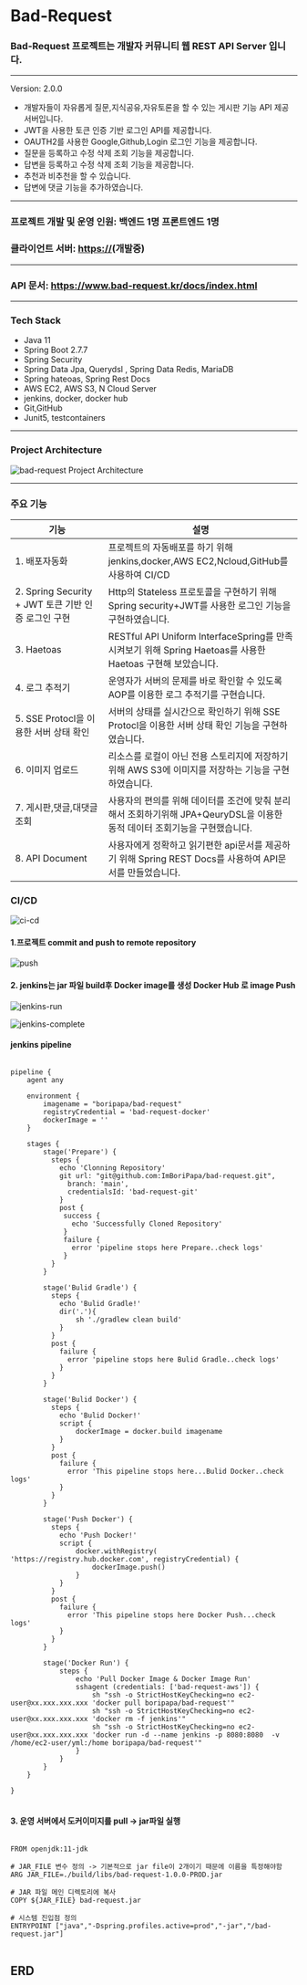 # Bad-Request

### Bad-Request 프로젝트는 개발자 커뮤니티 웹 REST API Server 입니다.

***
Version: 2.0.0

- 개발자들이 자유롭게 질문,지식공유,자유토론을 할 수 있는 게시판 기능 API 제공 서버입니다.
- JWT을 사용한 토큰 인증 기반 로그인 API를 제공합니다.
- OAUTH2를 사용한 Google,Github,Login 로그인 기능을 제공합니다.
- 질문을 등록하고 수정 삭제 조회 기능을 제공합니다.
- 답변을 등록하고 수정 삭제 조회 기능을 제공합니다.
- 추천과 비추천을 할 수 있습니다.
- 답변에 댓글 기능을 추가하였습니다.

----

### 프로젝트 개발 및 운영 인원: 백엔드 1명 프론트엔드 1명

### 클라이언트 서버: <https://>(개발중)

***

### API 문서: <https://www.bad-request.kr/docs/index.html>

***

### Tech Stack

- Java 11
- Spring Boot 2.7.7
- Spring Security
- Spring Data Jpa, Querydsl , Spring Data Redis, MariaDB
- Spring hateoas, Spring Rest Docs
- AWS EC2, AWS S3, N Cloud Server
- jenkins, docker, docker hub
- Git,GitHub
- Junit5, testcontainers

***

### Project Architecture

![bad-request Project Architecture](https://user-images.githubusercontent.com/98242564/219410077-ff6967bc-be5f-43e8-8f01-2a9b4e294586.png)

***

### 주요 기능

| 기능                                       | 설명                                                                                    |
|------------------------------------------|---------------------------------------------------------------------------------------|
| 1. 배포자동화                                 | 프로젝트의 자동배포를 하기 위해 jenkins,docker,AWS EC2,Ncloud,GitHub를 사용하여 CI/CD                    |
| 2. Spring Security + JWT 토큰 기반 인증 로그인 구현 | Http의 Stateless 프로토콜을 구현하기 위해 Spring security+JWT를 사용한 로그인 기능을 구현하였습니다.               |
| 3. Haetoas                               | RESTful API Uniform InterfaceSpring를 만족시켜보기 위해 Spring Haetoas를 사용한 Haetoas 구현해 보았습니다. |
| 4. 로그 추적기                                | 운영자가 서버의 문제를 바로 확인할 수 있도록 AOP를 이용한 로그 추적기를 구현습니다.                                     |
| 5. SSE Protocl을 이용한 서버 상태 확인             | 서버의 상태를 실시간으로 확인하기 위해 SSE Protocl을 이용한 서버 상태 확인 기능을 구현하였습니다.                          |
| 6. 이미지 업로드                               | 리소스를 로컬이 아닌 전용 스토리지에 저장하기 위해 AWS S3에 이미지를 저장하는 기능을 구현하였습니다.                           |
| 7. 게시판,댓글,대댓글 조회                         | 사용자의 편의를 위해 데이터를 조건에 맞춰 분리해서 조회하기위해 JPA+QeuryDSL을 이용한 동적 데이터 조회기능을 구현했습니다.            |
| 8. API Document                          | 사용자에게 정확하고 읽기편한 api문서를 제공하기 위해 Spring REST Docs를 사용하여 API문서를 만들었습니다.                  |

### CI/CD

![ci-cd](https://user-images.githubusercontent.com/98242564/218456353-d969a6bc-9ae0-4678-ab63-47aee338c61f.png)

#### 1.프로젝트 commit and push to remote repository

![push](https://user-images.githubusercontent.com/98242564/218466542-7dbfa9f6-9056-4b53-a246-2e1d57a15271.png)

#### 2. jenkins는 jar 파일 build후 Docker image를 생성 Docker Hub 로  image Push

![jenkins-run](https://user-images.githubusercontent.com/98242564/218466672-2269e228-bbd4-4fb2-b880-6badde47cd97.png)

![jenkins-complete](https://user-images.githubusercontent.com/98242564/218466689-7a25727e-f703-4ce6-b34b-62eefc85d8fd.png)

#### jenkins pipeline

<pre>
<code>
pipeline {
    agent any

    environment {
        imagename = "boripapa/bad-request"
        registryCredential = 'bad-request-docker'
        dockerImage = ''
    }

    stages {
        stage('Prepare') {
          steps {
            echo 'Clonning Repository'
            git url: "git@github.com:ImBoriPapa/bad-request.git",
              branch: 'main',
              credentialsId: 'bad-request-git'
            }
            post {
             success { 
               echo 'Successfully Cloned Repository'
             }
           	 failure {
               error 'pipeline stops here Prepare..check logs'
             }
          }
        }

        stage('Bulid Gradle') {
          steps {
            echo 'Bulid Gradle!'
            dir('.'){
                sh './gradlew clean build'
            }
          }
          post {
            failure {
              error 'pipeline stops here Bulid Gradle..check logs'
            }
          }
        }
        
        stage('Bulid Docker') {
          steps {
            echo 'Bulid Docker!'
            script {
                dockerImage = docker.build imagename
            }
          }
          post {
            failure {
              error 'This pipeline stops here...Bulid Docker..check logs'
            }
          }
        }

        stage('Push Docker') {
          steps {
            echo 'Push Docker!'
            script {
                docker.withRegistry( 'https://registry.hub.docker.com', registryCredential) {
                    dockerImage.push() 
                }
            }
          }
          post {
            failure {
              error 'This pipeline stops here Docker Push...check logs'
            }
          }
        }
        
        stage('Docker Run') {
            steps {
                echo 'Pull Docker Image & Docker Image Run'
                sshagent (credentials: ['bad-request-aws']) {
                    sh "ssh -o StrictHostKeyChecking=no ec2-user@xx.xxx.xxx.xxx 'docker pull boripapa/bad-request'" 
                    sh "ssh -o StrictHostKeyChecking=no ec2-user@xx.xxx.xxx.xxx 'docker rm -f jenkins'"
                    sh "ssh -o StrictHostKeyChecking=no ec2-user@xx.xxx.xxx.xxx 'docker run -d --name jenkins -p 8080:8080  -v /home/ec2-user/yml:/home boripapa/bad-request'"
                }
            }
        }
    }
    
}
</code>
</pre>

#### 3. 운영 서버에서 도커이미지를 pull -> jar파일 실행

<pre>
<code>
FROM openjdk:11-jdk

# JAR_FILE 변수 정의 -> 기본적으로 jar file이 2개이기 때문에 이름을 특정해야함
ARG JAR_FILE=./build/libs/bad-request-1.0.0-PROD.jar

# JAR 파일 메인 디렉토리에 복사
COPY ${JAR_FILE} bad-request.jar

# 시스템 진입점 정의
ENTRYPOINT ["java","-Dspring.profiles.active=prod","-jar","/bad-request.jar"]
</code>
</pre>



## ERD
